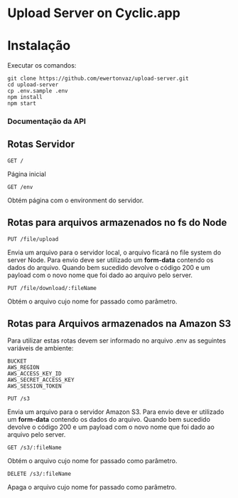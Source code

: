 # Upload Server on Cyclic.app

# Instalação

Executar os comandos:

```
git clone https://github.com/ewertonvaz/upload-server.git
cd upload-server
cp .env.sample .env
npm install
npm start
```

### Documentação da API

## Rotas Servidor

`GET /`

Página inicial

`GET /env`

Obtém página com o environment do servidor.

## Rotas para arquivos armazenados no fs do Node

`PUT /file/upload`

Envia um arquivo para o servidor local, o arquivo ficará no file system do server Node.
Para envio deve ser utilizado um **form-data** contendo os dados do arquivo.
Quando bem sucedido devolve o código 200 e um payload com o novo nome que foi dado ao arquivo pelo server.

`PUT /file/download/:fileName`

Obtém o arquivo cujo nome for passado como parâmetro.

## Rotas para Arquivos armazenados na Amazon S3

Para utilizar estas rotas devem ser informado no arquivo .env as seguintes variáveis de ambiente:

```
BUCKET
AWS_REGION
AWS_ACCESS_KEY_ID
AWS_SECRET_ACCESS_KEY
AWS_SESSION_TOKEN
```

`PUT /s3`

Envia um arquivo para o servidor Amazon S3.
Para envio deve er utilizado um **form-data** contendo os dados do arquivo.
Quando bem sucedido devolve o código 200 e um payload com o novo nome que foi dado ao arquivo pelo server.

`GET /s3/:fileName`

Obtém o arquivo cujo nome for passado como parâmetro.

`DELETE /s3/:fileName`

Apaga o arquivo cujo nome for passado como parâmetro.

